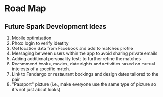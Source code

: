 # Road Map

## Future Spark Development Ideas

1. Mobile optimization
2. Photo login to verify identity
3. Get location data from Facebook and add to matches profile
4. Messaging between users within the app to avoid sharing private emails
5. Adding additional personality tests to further refine the matches
6. Recommend books, movies, date nights and activities based on mutual interests of a specific match.
7. Link to Fandango or restaurant bookings and design dates tailored to the pair.
8. "Passport" picture (i.e., make everyone use the same type of picture so it's not just about looks).
